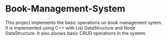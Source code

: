 # Book-Management-System
This project implements the basic operations on book management sytem. It is implemented using C++ with List DataStructure and Node DataStructure. It also aloows basic CRUD operations in the system.
